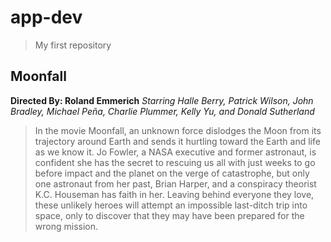 # app-dev
> My first repository
## Moonfall 
**Directed By: Roland Emmerich**
*Starring Halle Berry, Patrick Wilson, John Bradley, Michael Peña, Charlie Plummer, Kelly Yu, and Donald Sutherland*
> In the movie Moonfall, an unknown force dislodges the Moon from its trajectory around Earth and sends it hurtling toward the Earth and life as we know it. Jo Fowler, a NASA executive and former astronaut, is confident she has the secret to rescuing us all with just weeks to go before impact and the planet on the verge of catastrophe, but only one astronaut from her past, Brian Harper, and a conspiracy theorist K.C. Houseman has faith in her. Leaving behind everyone they love, these unlikely heroes will attempt an impossible last-ditch trip into space, only to discover that they may have been prepared for the wrong mission.
